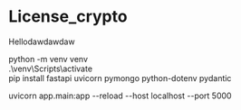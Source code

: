 # License_crypto
Hellodawdawdaw

python -m venv venv <br>
.\venv\Scripts\activate <br>
pip install fastapi uvicorn pymongo python-dotenv pydantic <br>

uvicorn app.main:app --reload --host localhost --port 5000 <br>
